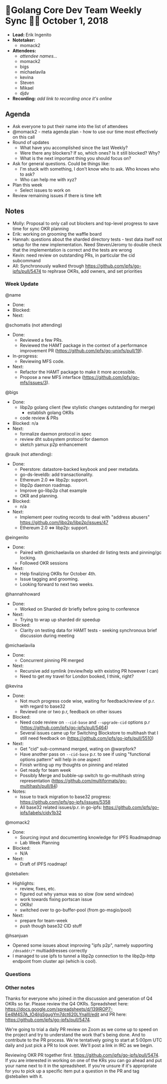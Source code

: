 # 💫Golang Core Dev Team Weekly Sync 🙌🏽 October 1, 2018

- **Lead:** Erik Ingenito
- **Notetaker:**
  - momack2
- **Attendees:**
  - _attendee names..._
  - momack2
  - bigs
  - michaelavila
  - kevina
  - Steven
  - Mikael
  - djdv
- **Recording:** _add link to recording once it's online_

## Agenda

- Ask everyone to put their name into the list of attendees
- @momack2 - meta agenda plan - how to use our time most effectively on this call
- Round of updates
  - What have you accomplished since the last Weekly?
  - Were there any blockers? If so, which ones? Is it still blocked? Why?
  - What is the next important thing you should focus on?
- Ask for general questions. Could be things like:
  - I'm stuck with something, I don't know who to ask. Who knows who to ask?
  - Who can help me with xyz?
- Plan this week
  - Select issues to work on
- Review remaining issues if there is time left


## Notes
 - Molly: Proposal to only call out blockers and top-level progress to save time for sync OKR planning
 - Erik: working on grooming the waffle board
 - Hannah: questions about the sharded directory tests - test data itself not setup for the new implementation. Need Steven/Jeromy to double check that the implementation is correct and the tests are wrong
 - Kevin: need review on outstanding PRs, in particular the cid subcommand 
 - All: Synchronously walked through https://github.com/ipfs/go-ipfs/pull/5474 to rephrase OKRs, add owners, and set priorities
 

### Week Update

@name
 - Done:
 - Blocked:
 - Next:

@schomatis (not attending)
 - Done:
   - Reviewed a few PRs.
   - Reviewed the HAMT package in the context of a performance improvement PR
      (https://github.com/ipfs/go-unixfs/pull/19).
 - In-progress:
   - Reviewing MFS code.
 - Next:
   - Refactor the HAMT package to make it more accessible.
   - Propose a new MFS interface (https://github.com/ipfs/go-mfs/issues/3).
   
@bigs
 - Done:
   - libp2p golang client (few stylistic changes outstanding for merge)
	 - establish golang OKRs
   - code review & PRs
 - Blocked: n/a
 - Next:
   - formalize daemon protocol in spec
   - review dht subsystem protocol for daemon
   - sketch yamux p2p enhancement

@raulk (not attending):
 - Done:
   - Peerstore: datastore-backed keybook and peer metadata.
   - go-ds-leveldb: add transactionality.
   - Ethereum 2.0 <=> libp2p: support.
   - libp2p daemon roadmap.
   - Improve go-libp2p chat example
   - OKR and planning.
 - Blocked:
   - n/a
 - Next:
   - Implement peer routing records to deal with "address abusers" https://github.com/libp2p/libp2p/issues/47
   - Ethereum 2.0 <=> libp2p: support.
   
@eingenito
- Done: 
  - Paired with @michaelavila on sharded dir listing tests and pinning/gc locking. 
  - Followed OKR sessions
- Next:
  - Help finalizing OKRs for October 4th.
  - Issue tagging and grooming. 
  - Looking forward to next two weeks. 

@hannahhoward
- Done:
	- Worked on Sharded dir briefly before going to conference
- Next:
	- Trying to wrap up sharded dir speedup
- Blocked:
  - Clarity on testing data for HAMT tests - seeking synchronous brief discussion during meeting

@michaelavila
- Done:
	- Concurrent pinning PR merged
- Next:
	- Recursive add symlink (review/help with existing PR however I can)
  - Need to get my travel for London booked, I think, right?	

@kevina
 - Done:
   - Not much progress code wise, waiting for feedback/review of p.r. with regard to base32
   - Reviewd one or two p.r, feedback on other issues
 - Blocked:
   - Need code review on `--cid-base` and `--upgrade-cid` options p.r
     (https://github.com/ipfs/go-ipfs/pull/5464)
   - Several issues came up for Switching Blockstore to multihash
     that I still need feedback on (https://github.com/ipfs/go-ipfs/pull/5510)
 - Next:
   - Get "cid" sub-command merged, wating on @warpfork?
   - Have another pass on `--cid-base` p.r. to see if using "functional options pattern" will help in one aspect
   - Finish writing up my thoughts on pinning and related 
   - Get ready for team week
   - Possibly Merge and bubble-up switch to go-multihash string representation (https://github.com/multiformats/go-multihash/pull/84)
 - Notes:
   - Issue to track migration to base32 progress: https://github.com/ipfs/go-ipfs/issues/5358
   - All base32 related issues/p.r. in go-ipfs: https://github.com/ipfs/go-ipfs/labels/cidv1b32
   
@momack2
 - Done: 
   - Sourcing input and documenting knowledge for IPFS Roadmapdmap
   - Lab Week Planning
 - Blocked:
   - N/A
 - Next: 
   - Draft of IPFS roadmap!

@stebalien:
  * Highlights:
    * review, fixes, etc.
    * figured out why yamux was so slow (low send window)
    * work towards fixing portscan issue
    * OKRs!
    * switched over to go-buffer-pool (from go-msgio/pool)
  * Next:
    * prepare for team-week
    * push though base32 CID stuff
    
    
@hsanjuan
  - Opened some issues about improving "ipfs p2p", namely supporting `/dnsaddr/*` multiaddresses correctly
  - I managed to use ipfs to tunnel a libp2p connection to the libp2p-http endpoint from cluster api (which is cool).


### Questions

### Other notes
Thanks for everyone who joined in the discussion and generation of Q4 OKRs so far. Please review the Q4 OKRs. Spreadsheet here: https://docs.google.com/spreadsheets/d/139lROP7-Ee4M4S7A_IO4iIgSgugYm7dct620LYnalII/edit and PR here: https://github.com/ipfs/go-ipfs/pull/5474.

We're going to trial a daily PR review on Zoom as we come up to speed on the project and try to understand the work that's being done. And to contribute to the PR process. We're tentatively going to start at 5:00pm UTC daily and just pick a PR to look over. We'll post a link in IRC as we begin. 

Reviewing OKR PR together first. https://github.com/ipfs/go-ipfs/pull/5474. If you are interested in working on one of the KRs you can go ahead and put your name next to it in the spreadsheet. If you're unsure if it's appropriate for you to pick up a specific item put a question in the PR and tag @stebailen with it. 



